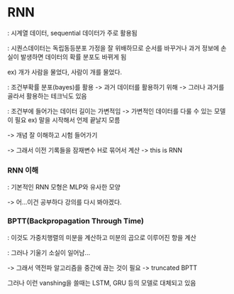 # RNN

: 시계열 데이터, sequential 데이터가 주로 활용됨

: 시퀀스데이터는 독립동등분포 가정을 잘 위배하므로 순서를 바꾸거나 과거 정보에 손실이 발생하면 데이터의 확률 분포도 바뀌게 됨

ex) 개가 사람을 물었다, 사람이 개를 물었다. 



: 조건부확률 분포(bayes)를 활용 -> 과거 데이터를 활용하기 위해 -> 그러나 과거를 골라서 활용하는 테크닉도 있음

: 조건부에 들어가는 데이터 길이는 가변적임 -> 가변적인 데이터를 다룰 수 있는 모델이 필요 ex) 말을 시작해서 언제 끝날지 모름

-> 개념 잘 이해하고 시험 들어가기



-> 그래서 이전 기록들을 잠재변수 H로 묶어서 계산 -> this is RNN



### RNN 이해

: 기본적인 RNN 모형은 MLP와 유사한 모양

-> 어...이건 공부하다 강의를 다시 봐야겠다.



### BPTT(Backpropagation Through Time)

: 이것도 가중치행렬의 미분을 계산하고 미분의 곱으로 이루어진 항을 계산

: 그러나 기울기 소실이 일어남...

-> 그래서 역전파 알고리즘을 중간에 끊는 것이 필요 -> truncated BPTT



그러나 이런 vanshing을 쓸때는 LSTM, GRU 등의 모델로 대체되고 있음





